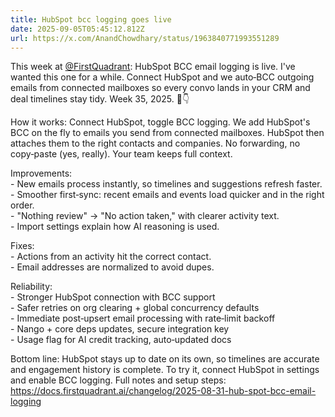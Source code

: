 ```yaml
---
title: HubSpot bcc logging goes live
date: 2025-09-05T05:45:12.812Z
url: https://x.com/AnandChowdhary/status/1963840771993551289
---
```


This week at [@FirstQuadrant](https://x.com/FirstQuadrant): HubSpot BCC email logging is live. I've wanted this one for a while. Connect HubSpot and we auto‑BCC outgoing emails from connected mailboxes so every convo lands in your CRM and deal timelines stay tidy. Week 35, 2025\. 📧👇  
  
How it works: Connect HubSpot, toggle BCC logging. We add HubSpot's BCC on the fly to emails you send from connected mailboxes. HubSpot then attaches them to the right contacts and companies. No forwarding, no copy‑paste (yes, really). Your team keeps full context.  
  
Improvements:  
\- New emails process instantly, so timelines and suggestions refresh faster.  
\- Smoother first‑sync: recent emails and events load quicker and in the right order.  
\- "Nothing review" → "No action taken," with clearer activity text.  
\- Import settings explain how AI reasoning is used.  
  
Fixes:  
\- Actions from an activity hit the correct contact.  
\- Email addresses are normalized to avoid dupes.  
  
Reliability:  
\- Stronger HubSpot connection with BCC support  
\- Safer retries on org clearing + global concurrency defaults  
\- Immediate post‑upsert email processing with rate‑limit backoff  
\- Nango + core deps updates, secure integration key  
\- Usage flag for AI credit tracking, auto‑updated docs  
  
Bottom line: HubSpot stays up to date on its own, so timelines are accurate and engagement history is complete. To try it, connect HubSpot in settings and enable BCC logging. Full notes and setup steps: <https://docs.firstquadrant.ai/changelog/2025-08-31-hub-spot-bcc-email-logging>
